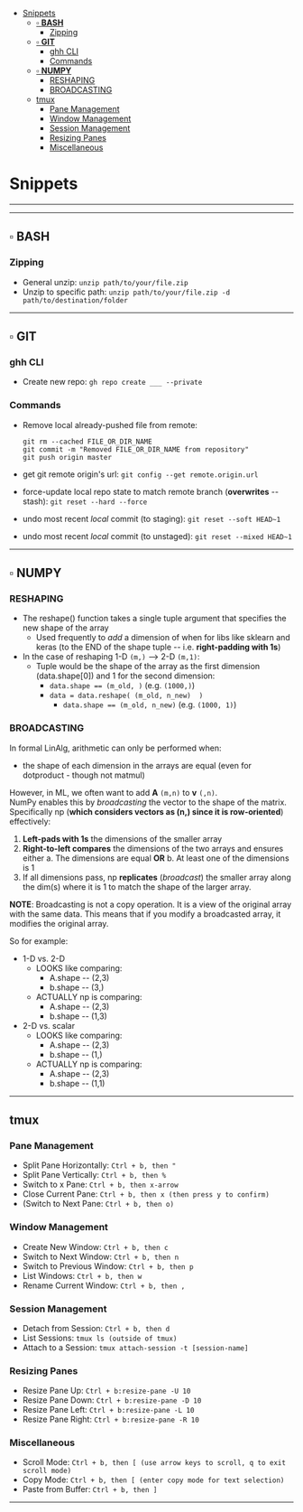 - [Snippets](#snippets)
  - [▫️ **BASH**](#️-bash)
    - [Zipping](#zipping)
  - [▫️ **GIT**](#️-git)
    - [ghh CLI](#ghh-cli)
    - [Commands](#commands)
  - [▫️ **NUMPY**](#️-numpy)
    - [RESHAPING](#reshaping)
    - [BROADCASTING](#broadcasting)
  - [tmux](#tmux)
    - [Pane Management](#pane-management)
    - [Window Management](#window-management)
    - [Session Management](#session-management)
    - [Resizing Panes](#resizing-panes)
    - [Miscellaneous](#miscellaneous)

# Snippets

---
---

## ▫️ **BASH**

### Zipping

* General unzip: `unzip path/to/your/file.zip`
* Unzip to specific path: `unzip path/to/your/file.zip -d path/to/destination/folder`

---

## ▫️ **GIT**

### ghh CLI

* Create new repo: `gh repo create ___ --private`

### Commands

* Remove local already-pushed file from remote:

  ```git
  git rm --cached FILE_OR_DIR_NAME
  git commit -m "Removed FILE_OR_DIR_NAME from repository"
  git push origin master
  ```

* get git remote origin's url: `git config --get remote.origin.url`
* force-update local repo state to match remote branch (**overwrites** -- stash): `git reset --hard --force`
* undo most recent _local_ commit (to staging): `git reset --soft HEAD~1`
* undo most recent _local_ commit (to unstaged): `git reset --mixed HEAD~1`

---

## ▫️ **NUMPY**

### RESHAPING

* The reshape() function takes a single tuple argument that specifies the new shape of the array
  * Used frequently to _add_ a dimension of when for libs like sklearn and keras (to the END of the shape tuple -- i.e. **right-padding with 1s**)
* In the case of reshaping 1-D `(m,)` --> 2-D `(m,1)`:
  * Tuple would be the shape of the array as the first dimension (data.shape[0]) and 1 for the second dimension:
    * `data.shape == (m_old, )` (e.g. `(1000,)`)
    * `data = data.reshape( (m_old, n_new)  )`
      * `data.shape == (m_old, n_new)` (e.g. `(1000, 1)`)

### BROADCASTING

In formal LinAlg, arithmetic can only be performed when:  

* the shape of each dimension in the arrays are equal (even for dotproduct - though not matmul)
  
However, in ML, we often want to add **A** `(m,n)` to **v** `(,n)`.  
NumPy enables this by _broadcasting_ the vector to the shape of the matrix.  
Specifically np (**which considers vectors as (n,) since it is row-oriented**) effectively:

1. **Left-pads with 1s** the dimensions of the smaller array
2. **Right-to-left compares** the dimensions of the two arrays and ensures either
  a. The dimensions are equal **OR**
  b. At least one of the dimensions is 1
3. If all dimensions pass, np **replicates** (_broadcast_) the smaller array along the dim(s) where it is 1 to match the shape of the larger array.

**NOTE**: Broadcasting is not a copy operation. It is a view of the original array with the same data. This means that if you modify a broadcasted array, it modifies the original array.  

So for example:  

* 1-D vs. 2-D
  * LOOKS like comparing:  
    * A.shape -- (2,3)  
    * b.shape -- (3,)  
  * ACTUALLY np is comparing:  
    * A.shape -- (2,3)  
    * b.shape -- (1,3)  
* 2-D vs. scalar  
  * LOOKS like comparing:  
    * A.shape -- (2,3)  
    * b.shape -- (1,)  
  * ACTUALLY np is comparing:  
    * A.shape -- (2,3)  
    * b.shape -- (1,1)

---

## tmux

### Pane Management

* Split Pane Horizontally: `Ctrl + b, then "`
* Split Pane Vertically: `Ctrl + b, then %`
* Switch to x Pane: `Ctrl + b, then x-arrow`
* Close Current Pane: `Ctrl + b, then x (then press y to confirm)`
* (Switch to Next Pane: `Ctrl + b, then o)`

### Window Management

* Create New Window: `Ctrl + b, then c`
* Switch to Next Window: `Ctrl + b, then n`
* Switch to Previous Window: `Ctrl + b, then p`
* List Windows: `Ctrl + b, then w`
* Rename Current Window: `Ctrl + b, then ,`

### Session Management

* Detach from Session: `Ctrl + b, then d`
* List Sessions: `tmux ls (outside of tmux)`
* Attach to a Session: `tmux attach-session -t [session-name]`

### Resizing Panes

* Resize Pane Up: `Ctrl + b:resize-pane -U 10`
* Resize Pane Down: `Ctrl + b:resize-pane -D 10`
* Resize Pane Left: `Ctrl + b:resize-pane -L 10`
* Resize Pane Right: `Ctrl + b:resize-pane -R 10`

### Miscellaneous

* Scroll Mode: `Ctrl + b, then [ (use arrow keys to scroll, q to exit scroll mode)`
* Copy Mode: `Ctrl + b, then [ (enter copy mode for text selection)`
* Paste from Buffer: `Ctrl + b, then ]`

---
